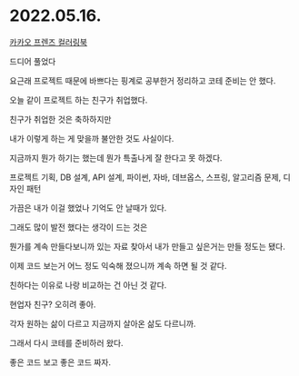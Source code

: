 # 2022.05.16.

[카카오 프렌즈 컬러링북](https://programmers.co.kr/learn/courses/30/lessons/1829)

드디어 풀었다

요근래 프로젝트 때문에 바쁘다는 핑계로 공부한거 정리하고 코테 준비는 안 했다.

오늘 같이 프로젝트 하는 친구가 취업했다.

친구가 취업한 것은 축하하지만 

내가 이렇게 하는 게 맞을까 불안한 것도 사실이다.

지금까지 뭔가 하기는 했는데 뭔가 특출나게 잘 한다고 못 하겠다.

프로젝트 기획, DB 설계, API 설계, 파이썬, 자바, 데브옵스, 스프링, 알고리즘 문제, 디자인 패턴

가끔은 내가 이걸 했었나 기억도 안 날때가 있다.

그래도 많이 발전 했다는 생각이 드는 것은

뭔가를 계속 만들다보니까 있는 자료 찾아서 내가 만들고 싶은거는 만들 정도는 됐다.

이제 코드 보는거 어느 정도 익숙해 졌으니까 계속 하면 될 것 같다.

친하다는 이유로 나랑 비교하는 건 아닌 것 같다.

현업자 친구? 오히려 좋아.

각자 원하는 삶이 다르고 지금까지 살아온 삶도 다르니까.

그래서 다시 코테를 준비하러 왔다.

좋은 코드 보고 좋은 코드 짜자.
